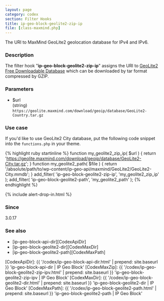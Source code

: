 ```yaml
---
layout: page
category: codex
section: Filter Hooks
title: ip-geo-block-geolite2-zip-ip
file: [class-maxmind.php]
---
```


The URI to MaxMind GeoLite2 geolocation database for IPv4 and IPv6.

<!--more-->

### Description ###

The filter hook "**ip-geo-block-geolite2-zip-ip**" assigns the URI to 
[GeoLite2 Free Downloadable Database][GeoLite2] which can be downloaded by 
tar format compressed by GZIP.

### Parameters ###

- $url  
  (string) `https://geolite.maxmind.com/download/geoip/database/GeoLite2-Country.tar.gz`

### Use case ###

If you'd like to use GeoLite2 City database, put the following code snippet 
into the `functions.php` in your theme.

{% highlight ruby startinline %}
function my_geolite2_zip_ip( $url ) {
    return 'https://geolite.maxmind.com/download/geoip/database/GeoLite2-City.tar.gz';
}
function my_geolite2_path( $file ) {
    return '/absolute/path/to/wp-content/ip-geo-api/maxmind/GeoLite2/GeoLite2-City.mmdb';
}
add_filter( 'ip-geo-block-geolite2-zip-ip', 'my_geolite2_zip_ip' );
add_filter( 'ip-geo-block-geolite2-path',   'my_geolite2_path'   );
{% endhighlight %}

{% include alert-drop-in.html %}

### Since ###

3.0.17

### See also ###

- [ip-geo-block-api-dir][CodexApiDir]
- [ip-geo-block-geolite2-dir][CodexMaxDir]
- [ip-geo-block-geolite2-path][CodexMaxPath]

[IP-Geo-Block]: https://wordpress.org/plugins/ip-geo-block/ "WordPress › IP Geo Block « WordPress Plugins"
[GeoLite2]:     https://dev.maxmind.com/geoip/geoip2/geolite2/ "GeoLite2 Free Downloadable Databases &laquo; MaxMind Developer Site"
[CodexApiDir]:  {{ '/codex/ip-geo-block-api-dir.html'          | prepend: site.baseurl }} 'ip-geo-block-api-dir | IP Geo Block'
[CodexMaxZip]:  {{ '/codex/ip-geo-block-geolite2-zip-ipv.html' | prepend: site.baseurl }} 'ip-geo-block-geolite2-zip-ipv | IP Geo Block'
[CodexMaxDir]:  {{ '/codex/ip-geo-block-geolite2-dir.html'     | prepend: site.baseurl }} 'ip-geo-block-geolite2-dir | IP Geo Block'
[CodexMaxPath]: {{ '/codex/ip-geo-block-geolite2-path.html'    | prepend: site.baseurl }} 'ip-geo-block-geolite2-path | IP Geo Block'
